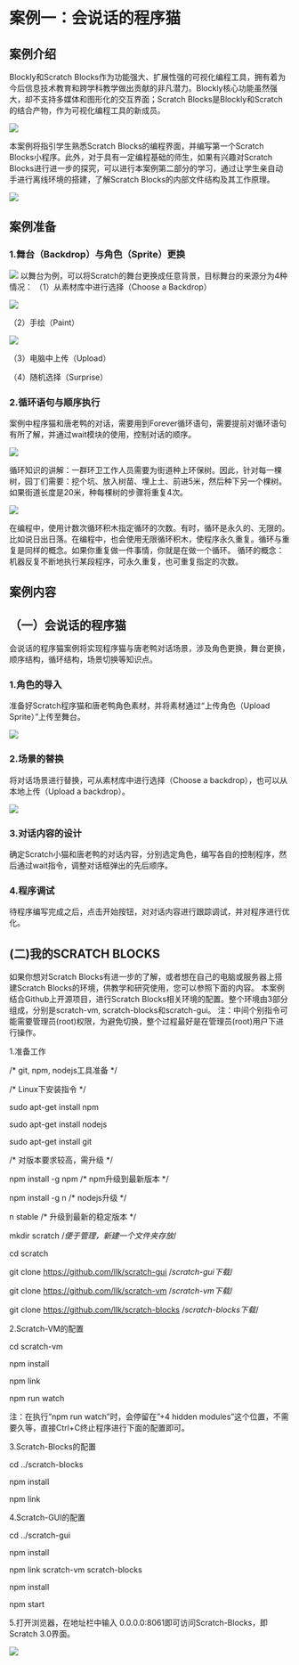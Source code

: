# 案例一：会说话的程序猫

## 案例介绍
Blockly和Scratch Blocks作为功能强大、扩展性强的可视化编程工具，拥有着为今后信息技术教育和跨学科教学做出贡献的非凡潜力。Blockly核心功能虽然强大，却不支持多媒体和图形化的交互界面；Scratch Blocks是Blockly和Scratch的结合产物，作为可视化编程工具的新成员。

![](/assets/anlione.png)

本案例将指引学生熟悉Scratch Blocks的编程界面，并编写第一个Scratch Blocks小程序。此外，对于具有一定编程基础的师生，如果有兴趣对Scratch Blocks进行进一步的探究，可以进行本案例第二部分的学习，通过让学生亲自动手进行离线环境的搭建，了解Scratch Blocks的内部文件结构及其工作原理。

![](/assets/anlione-two.png)

## 案例准备
### 1.舞台（Backdrop）与角色（Sprite）更换
![](/assets/anlione-three.png)
以舞台为例，可以将Scratch的舞台更换成任意背景，目标舞台的来源分为4种情况：
（1）从素材库中进行选择（Choose a Backdrop）

![](/assets/anlione-four.png)

（2）手绘（Paint）

![](/assets/anlione-five.png)

（3）电脑中上传（Upload）

（4）随机选择（Surprise）

### 2.循环语句与顺序执行
案例中程序猫和唐老鸭的对话，需要用到Forever循环语句，需要提前对循环语句有所了解，并通过wait模块的使用，控制对话的顺序。

![](/assets/anlione-six.jpg)

循环知识的讲解：一群环卫工作人员需要为街道种上环保树。因此，针对每一棵树，园丁们需要：挖个坑、放入树苗、埋上土、前进5米，然后种下另一个棵树。如果街道长度是20米，种每棵树的步骤将重复4次。

![](/assets/anlione-seven.png)

在编程中，使用计数次循环积木指定循环的次数。有时，循环是永久的、无限的。比如说日出日落。在编程中，也会使用无限循环积木，使程序永久重复。循环与重复是同样的概念。如果你重复做一件事情，你就是在做一个循环。
循环的概念：机器反复不断地执行某段程序，可永久重复，也可重复指定的次数。


## 案例内容

## （一）会说话的程序猫

会说话的程序猫案例将实现程序猫与唐老鸭对话场景，涉及角色更换，舞台更换，顺序结构，循环结构，场景切换等知识点。
###  1.角色的导入
准备好Scratch程序猫和唐老鸭角色素材，并将素材通过“上传角色（Upload Sprite）”上传至舞台。

![](/assets/anlione-eight.png)

### 2.场景的替换
将对话场景进行替换，可从素材库中进行选择（Choose a backdrop），也可以从本地上传（Upload a backdrop）。

![](/assets/anlione-nine.png)

### 3.对话内容的设计
确定Scratch小猫和唐老鸭的对话内容，分别选定角色，编写各自的控制程序，然后通过wait指令，调整对话框弹出的先后顺序。

### 4.程序调试
待程序编写完成之后，点击开始按钮，对对话内容进行跟踪调试，并对程序进行优化。

## (二)我的SCRATCH BLOCKS
如果你想对Scratch Blocks有进一步的了解，或者想在自己的电脑或服务器上搭建Scratch Blocks的环境，供教学和研究使用，您可以参照下面的内容。
本案例结合Github上开源项目，进行Scratch Blocks相关环境的配置。整个环境由3部分组成，分别是scratch-vm, scratch-blocks和scratch-gui。
注：中间个别指令可能需要管理员(root)权限，为避免切换，整个过程最好是在管理员(root)用户下进行操作。

1.准备工作

/* git, npm, nodejs工具准备 */

/* Linux下安装指令 */

sudo apt-get install npm

sudo apt-get install nodejs

sudo apt-get install git


/* 对版本要求较高，需升级 */

npm install -g npm      /* npm升级到最新版本 */

npm install -g n        /* nodejs升级 */

n stable                /* 升级到最新的稳定版本 */

mkdir scratch  /*便于管理，新建一个文件夹存放*/

cd scratch

git clone https://github.com/llk/scratch-gui     /*scratch-gui下载*/

git clone https://github.com/llk/scratch-vm      /*scratch-vm下载*/

git clone https://github.com/llk/scratch-blocks  /*scratch-blocks下载*/

2.Scratch-VM的配置

cd scratch-vm

npm install

npm link

npm run watch

注：在执行”npm run watch”时，会停留在”+4 hidden modules”这个位置，不需要久等，直接Ctrl+C终止程序进行下面的配置即可。

3.Scratch-Blocks的配置

cd ../scratch-blocks

npm install

npm link

4.Scratch-GUI的配置

cd ../scratch-gui

npm install

npm link scratch-vm scratch-blocks

npm install

npm start

5.打开浏览器，在地址栏中输入 0.0.0.0:8061即可访问Scratch-Blocks，即Scratch 3.0界面。

![](/assets/anlione-ten.png)



